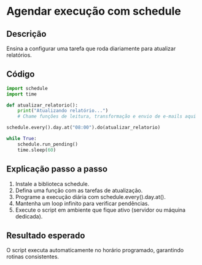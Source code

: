 # Agendar execução com schedule

## Descrição
Ensina a configurar uma tarefa que roda diariamente para atualizar relatórios.

## Código
```python
import schedule
import time

def atualizar_relatorio():
    print("Atualizando relatório...")
    # Chame funções de leitura, transformação e envio de e-mails aqui

schedule.every().day.at("08:00").do(atualizar_relatorio)

while True:
    schedule.run_pending()
    time.sleep(60)
```

## Explicação passo a passo
1. Instale a biblioteca schedule.
2. Defina uma função com as tarefas de atualização.
3. Programe a execução diária com schedule.every().day.at().
4. Mantenha um loop infinito para verificar pendências.
5. Execute o script em ambiente que fique ativo (servidor ou máquina dedicada).

## Resultado esperado
O script executa automaticamente no horário programado, garantindo rotinas consistentes.
